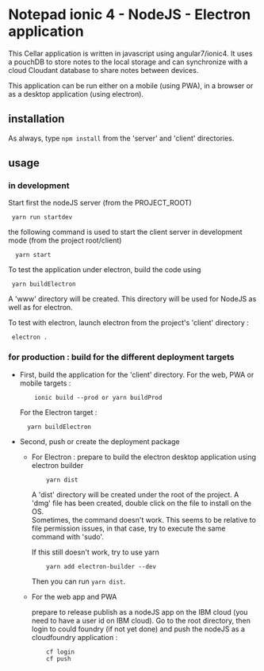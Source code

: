 # Notepad ionic 4 - NodeJS - Electron application
This Cellar application is written in javascript using angular7/ionic4.
It uses a pouchDB to store notes to the local storage and can synchronize with a cloud Cloudant database to share notes between devices.

This application can be run either on a mobile (using PWA), in a browser or as a desktop application (using electron).

## installation
As always, type  `npm install` from the 'server' and 'client' directories.

## usage

### in development
Start first the nodeJS server (from the PROJECT_ROOT)

     yarn run startdev

the following command is used to start the client server in development mode (from the project root/client)

      yarn start

To test the application under electron, build the code using 

     yarn buildElectron

A 'www' directory will be created. This directory will be used for NodeJS as well as for electron.

To test with electron, launch electron from the project's 'client' directory :

     electron .


### for production : build for the different deployment targets

- First, build the application for the 'client' directory. For the web, PWA or mobile targets :

          ionic build --prod or yarn buildProd

     For the Electron target :

        yarn buildElectron

- Second, push or create the deployment package
     - For Electron : prepare to build the electron desktop application using electron builder

               yarn dist

          A 'dist' directory will be created under the root of the project.
          A 'dmg' file has been created, double click on the file to install on the OS.<br>
          Sometimes, the command doesn't work. This seems to be relative to file permission issues, in that case, try to execute the same command with 'sudo'.

          If this still doesn't work, try to use yarn

               yarn add electron-builder --dev

          Then you can run `yarn dist`.

     - For the web app and PWA
     
          prepare to release publish as a nodeJS app on the IBM cloud (you need to have a user id on IBM cloud).
          Go to the root directory, then login to could foundry (if not yet done) and push the nodeJS as a cloudfoundry application :

               cf login
               cf push
